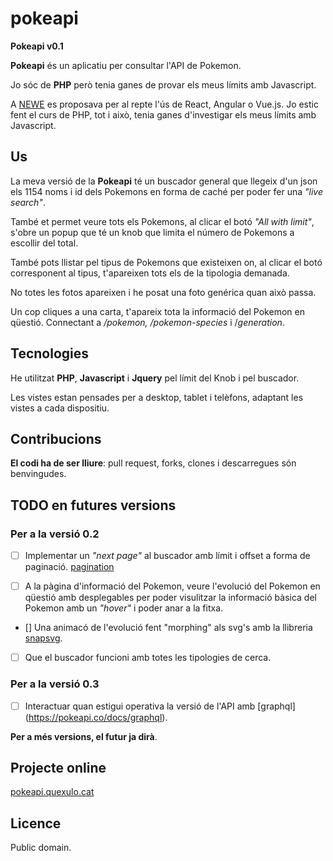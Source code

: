 # pokeapi

**Pokeapi v0.1**

**Pokeapi** és un aplicatiu per consultar l'API de Pokemon.

Jo sóc de **PHP** però tenia ganes de provar els meus límits amb Javascript.

A [NEWE](https://nuwe.io/challenge/repte-4-utilitzar-api) es proposava per al repte l'ús de React, Angular o Vue.js. Jo estic fent el curs de PHP, tot i això, tenia ganes d'investigar els meus límits amb Javascript.

## Us

La meva versió de la **Pokeapi** té un buscador general que llegeix d'un json els 1154 noms i id dels Pokemons en forma de caché per poder fer una *"live search"*. 

També et permet veure tots els Pokemons, al clicar el botó *"All with limit"*, s'obre un popup que té un knob que limita el número de Pokemons a escollir del total.

També pots llistar pel tipus de Pokemons que existeixen on, al clicar el botó corresponent al tipus, t'apareixen tots els de la tipologia demanada. 

No totes les fotos apareixen i he posat una foto genérica quan això passa.

Un cop cliques a una carta, t'apareix tota la informació del Pokemon en qüestió. Connectant a */pokemon, /pokemon-species* i /*generation*.

## Tecnologies

He utilitzat **PHP**, **Javascript** i **Jquery** pel límit del Knob i pel buscador.

Les vistes estan pensades per a desktop, tablet i telèfons, adaptant les vistes a cada dispositiu.

## Contribucions

**El codi ha de ser lliure**: pull request, forks, clones i descarregues són benvingudes.

## TODO en futures versions

### Per a la versió 0.2

- [ ] Implementar un *"next page"* al buscador amb límit i offset a forma de paginació. [pagination](https://pokeapi.co/docs/v2#resource-listspagination-section)

- [ ] A la pàgina d'informació del Pokemon, veure l'evolució del Pokemon en qüestió amb desplegables per poder visulitzar la informació bàsica del Pokemon amb un *"hover"* i poder anar a la fitxa. 

- [] Una animacó de l'evolució fent "morphing" als svg's amb la llibreria [snapsvg](http://snapsvg.io/). 

- [ ] Que el buscador funcioni amb totes les tipologies de cerca.

### Per a la versió 0.3

- [ ] Interactuar quan estigui operativa la versió de l'API amb [graphql] (https://pokeapi.co/docs/graphql).

**Per a més versions, el futur ja dirà**.

## Projecte online

[pokeapi.quexulo.cat](https://pokeapi.quexulo.cat/)

## Licence

Public domain.
